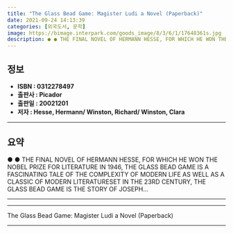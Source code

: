 ```yaml
---
title: "The Glass Bead Game: Magister Ludi a Novel (Paperback)"
date: 2021-09-24 14:13:39
categories: [외국도서, 문학]
image: https://bimage.interpark.com/goods_image/8/3/6/1/17648361s.jpg
description: ● ● THE FINAL NOVEL OF HERMANN HESSE, FOR WHICH HE WON THE NOBEL PRIZE FOR LITERATURE IN 1946, THE GLASS BEAD GAME IS A FASCINATING TALE OF THE COMPLEXITY OF
---
```


## **정보**

- **ISBN : 0312278497**
- **출판사 : Picador**
- **출판일 : 20021201**
- **저자 : Hesse, Hermann/ Winston, Richard/ Winston, Clara**

------



## **요약**

●  ●  THE FINAL NOVEL OF HERMANN HESSE, FOR WHICH HE WON THE NOBEL PRIZE FOR LITERATURE IN 1946, THE GLASS BEAD GAME IS A FASCINATING TALE OF THE COMPLEXITY OF MODERN LIFE AS WELL AS A CLASSIC OF MODERN LITERATURESET IN THE 23RD CENTURY, THE GLASS BEAD GAME IS THE STORY OF JOSEPH... 

------



------


The Glass Bead Game: Magister Ludi a Novel (Paperback) 

------


